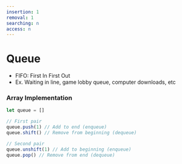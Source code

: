 ```yaml
---
insertion: 1
removal: 1
searching: n
access: n
---
```

# Queue
- FIFO: First In First Out
- Ex. Waiting in line, game lobby queue, computer downloads, etc

### Array Implementation
``` js
let queue = []

// First pair
queue.push(1) // Add to end (enqueue)
queue.shift() // Remove from beginning (dequeue)

// Second pair
queue.unshift(1) // Add to beginning (enqueue)
queue.pop() // Remove from end (dequeue)

```